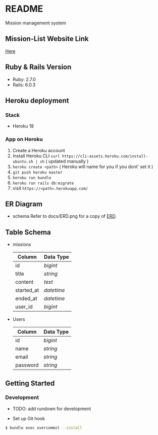 # README

Mission management system

## Mission-List Website Link

[Here](https://mission-list-0401.herokuapp.com/)

## Ruby & Rails Version

- Ruby: 2.7.0
- Rails: 6.0.3

## Heroku deployment

### Stack

- Heroku 18

### App on Heroku

1. Create a Heroku account
2. Install Heroku CLI
   `curl https://cli-assets.heroku.com/install-ubuntu.sh | sh` ( updated manually )
3. `heroku create <path>` ( Heroku will name for you if you dont' set it )
4. `git push heroku master`
5. `heroku run bundle`
6. `heroku run rails db:migrate`
7. visit `https://<path>.herokuapp.com/`

## ER Diagram

- schema
  Refer to docs/ERD.png for a copy of [ERD](https://lucid.app/lucidchart/invitations/accept/inv_891a8c39-ff82-4cfc-b75c-4f3c438283bd?viewport_loc=-72%2C-277%2C1707%2C780%2C0_0).

## Table Schema

- missions

  | Column     | Data Type  |
  | ---------- | ---------- |
  | id         | _bigint_   |
  | title      | _string_   |
  | content    | _text_     |
  | started_at | _datetime_ |
  | ended_at   | _datetime_ |
  | user_id    | _bigint_   |

- Users

  | Column   | Data Type |
  | -------- | --------- |
  | id       | _bigint_  |
  | name     | _string_  |
  | email    | _string_  |
  | password | _string_  |

## Getting Started

### Development

- TODO: add rundown for development

- Set up Git hook

```sh
$ bundle exec overcommit --install
```
